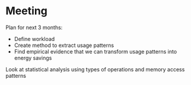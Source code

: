 # Meeting

Plan for next 3 months:

- Define workload
- Create method to extract usage patterns
- Find empirical evidence that we can transform usage patterns into energy savings

Look at statistical analysis using types of operations and memory access patterns
